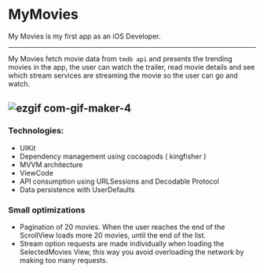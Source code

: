 # MyMovies

My Movies is my first app as an iOS Developer. 
***
My Movies fetch movie data from `tmdb api` and presents the trending movies in the app, the user can watch the trailer, read movie details and see which stream services are streaming the movie so the user can go and watch.

![ezgif com-gif-maker-4](https://user-images.githubusercontent.com/3867413/177428443-d8a51c4f-8b14-4bc9-bc4e-5cd39a2f9a07.gif)
---
### Technologies:
- UIKit
- Dependency management using cocoapods ( kingfisher )
- MVVM architecture
- ViewCode
- API consumption using URLSessions and Decodable Protocol
- Data persistence with UserDefaults

### Small optimizations
- Pagination of 20 movies. When the user reaches the end of the ScrollView loads more 20 movies, until the end of the list.
- Stream option requests are made individually when loading the SelectedMovies View, this way you avoid overloading the network by making too many requests.
